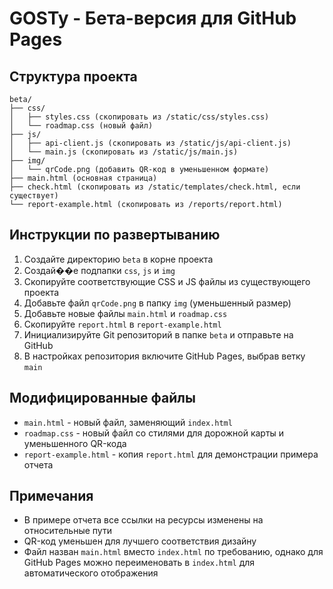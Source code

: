 # GOSTy - Бета-версия для GitHub Pages

## Структура проекта

```
beta/
├── css/
│   ├── styles.css (скопировать из /static/css/styles.css)
│   └── roadmap.css (новый файл)
├── js/
│   ├── api-client.js (скопировать из /static/js/api-client.js)
│   └── main.js (скопировать из /static/js/main.js)
├── img/
│   └── qrCode.png (добавить QR-код в уменьшенном формате)
├── main.html (основная страница)
├── check.html (скопировать из /static/templates/check.html, если существует)
└── report-example.html (скопировать из /reports/report.html)
```

## Инструкции по развертыванию

1. Создайте директорию `beta` в корне проекта
2. Создай��е подпапки `css`, `js` и `img`
3. Скопируйте соответствующие CSS и JS файлы из существующего проекта
4. Добавьте файл `qrCode.png` в папку `img` (уменьшенный размер)
5. Добавьте новые файлы `main.html` и `roadmap.css`
6. Скопируйте `report.html` в `report-example.html`
7. Инициализируйте Git репозиторий в папке `beta` и отправьте на GitHub
8. В настройках репозитория включите GitHub Pages, выбрав ветку `main`

## Модифицированные файлы

- `main.html` - новый файл, заменяющий `index.html`
- `roadmap.css` - новый файл со стилями для дорожной карты и уменьшенного QR-кода
- `report-example.html` - копия `report.html` для демонстрации примера отчета

## Примечания

- В примере отчета все ссылки на ресурсы изменены на относительные пути
- QR-код уменьшен для лучшего соответствия дизайну
- Файл назван `main.html` вместо `index.html` по требованию, однако для GitHub Pages можно переименовать в `index.html` для автоматического отображения